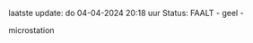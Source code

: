 laatste update: 
do 04-04-2024 20:18   uur 
Status: FAALT - geel - 
<div class="service Y">microstation</div>